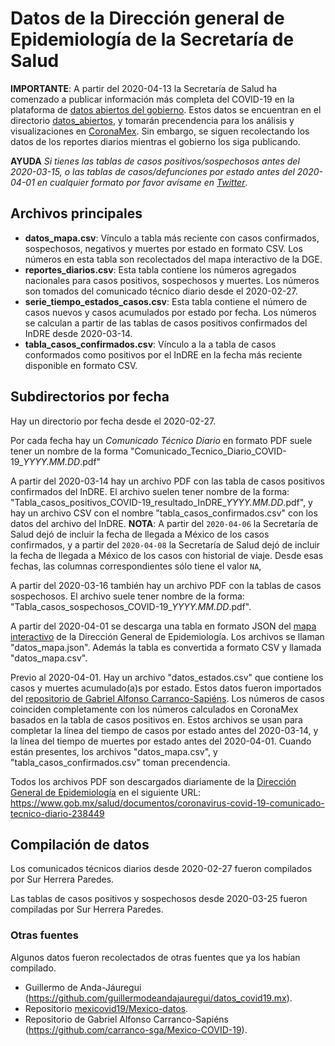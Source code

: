 # Datos de la Dirección general de Epidemiología de la Secretaría de Salud

**IMPORTANTE**: A partir del 2020-04-13 la Secretaría de Salud ha comenzado
a publicar información más completa del COVID-19 en la plataforma de
[datos abiertos del gobierno](https://datos.gob.mx/busca/dataset/informacion-referente-a-casos-covid-19-en-mexico).
Estos datos se encuentran
en el directorio [datos_abiertos](../datos_abiertos/),
y tomarán precendencia para los análisis y visualizaciones en
[CoronaMex](https://coronamex.github.io). Sin embargo, se siguen recolectando
los datos de los reportes diarios mientras el gobierno los siga publicando.

**AYUDA** *Si tienes las tablas de casos positivos/sospechosos
antes del 2020-03-15, o las tablas de casos/defunciones por estado antes
del 2020-04-01 en cualquier formato por favor avísame en
[Twitter](https://twitter.com/sur_hp)*.

## Archivos principales

* **datos_mapa.csv**: Vínculo a tabla más reciente con casos confirmados,
sospechosos, negativos y muertes por estado en formato CSV. Los números
en esta tabla son recolectados del mapa interactivo de la DGE.
* **reportes_diarios.csv**: Esta tabla contiene los números
agregados nacionales para casos positivos, sospechosos y muertes.
Los números son tomados del comunicado técnico diario desde el
2020-02-27.
* **serie_tiempo_estados_casos.csv**: Esta tabla contiene el número
de casos nuevos y casos acumulados por estado por fecha. Los números
se calculan a partir de las tablas de casos positivos confirmados
del InDRE desde 2020-03-14.
* **tabla_casos_confirmados.csv**: Vínculo a la a tabla de casos
conformados como positivos por el InDRE en la fecha más
reciente disponible en formato CSV.

## Subdirectorios por fecha

Hay un directorio por fecha desde el 2020-02-27.

Por cada fecha hay un *Comunicado Técnico Diario* en
formato PDF suele tener un nombre de la forma
"Comunicado\_Tecnico\_Diario\_COVID-19\_*YYYY.MM.DD*.pdf"

A partir del 2020-03-14 hay un archivo PDF con
las tabla de casos positivos confirmados del InDRE. El archivo suelen
tener nombre de la forma:
"Tabla\_casos\_positivos\_COVID-19\_resultado\_InDRE\_*YYYY.MM.DD*.pdf",
y hay un archivo CSV con el nombre "tabla\_casos\_confirmados.csv" con
los datos del archivo del InDRE. **NOTA**: A partir del `2020-04-06` la
Secretaría de Salud dejó de incluir la fecha de llegada a México de los
casos confirmados, y a partir del `2020-04-08` la Secretaría de Salud dejó
de incluir la fecha de llegada a México de los casos con historial de viaje.
Desde esas fechas, las columnas correspondientes sólo tiene el valor `NA`,

A partir del 2020-03-16 también hay un archivo PDF con la tablas de casos
sospechosos. El archivo suele tener nombre de la forma:
"Tabla\_casos\_sospechosos\_COVID-19\_*YYYY.MM.DD*.pdf".

A partir del 2020-04-01 se descarga una tabla en formato JSON del
[mapa interactivo](https://ncov.sinave.gob.mx/mapa.aspx)
de la Dirección General de Epidemiología. Los archivos se llaman
"datos\_mapa.json". Además la tabla es convertida
a formato CSV y llamada "datos\_mapa.csv".

Previo al 2020-04-01. Hay un archivo "datos\_estados.csv" que contiene
los casos y muertes acumulado(a)s por estado. Estos datos fueron
importados del
[repositorio de Gabriel Alfonso Carranco-Sapiéns](https://github.com/carranco-sga/Mexico-COVID-19). Los números de casos coinciden completamente
con los números calculados en CoronaMex basados en la tabla de
casos positivos en. Estos archivos se usan para completar la línea del
tiempo de casos por estado antes del 2020-03-14, y la línea
del tiempo de muertes por estado antes del 2020-04-01. Cuando
están presentes, los archivos "datos\_mapa.csv", y
"tabla\_casos\_confirmados.csv" toman precendencia.

Todos los archivos PDF son descargados diariamente de la
[Dirección General de Epidemiología](https://www.gob.mx/salud/acciones-y-programas/direccion-general-de-epidemiologia) en el siguiente URL:
https://www.gob.mx/salud/documentos/coronavirus-covid-19-comunicado-tecnico-diario-238449

## Compilación de datos

Los comunicados técnicos diarios desde 2020-02-27 fueron compilados
por Sur Herrera Paredes.

Las tablas de casos positivos y sospechosos desde 2020-03-25 fueron
compiladas por Sur Herrera Paredes.

### Otras fuentes

Algunos datos fueron recolectados de otras fuentes que ya los habían compilado.

* Guillermo de Anda-Jáuregui (https://github.com/guillermodeandajauregui/datos_covid19.mx).
* Repositorio [mexicovid19/Mexico-datos](https://github.com/mexicovid19/Mexico-datos).
* Repositorio de Gabriel Alfonso Carranco-Sapiéns (https://github.com/carranco-sga/Mexico-COVID-19).
